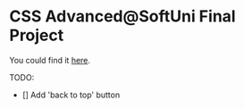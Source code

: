 # CSS Advanced@SoftUni Final Project

You could find it [here](https://alchemistbg.github.io/barber-shop/).

TODO:
 - [] Add 'back to top' button
